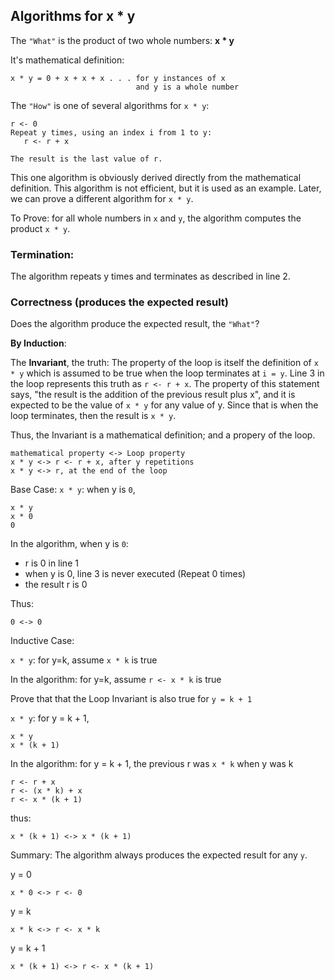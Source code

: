 ## Algorithms for x * y

The `"What"` is the product of two whole numbers:
**x * y**

It's mathematical definition:
```
x * y = 0 + x + x + x . . . for y instances of x 
                            and y is a whole number
```

The `"How"` is one of several algorithms for `x * y`:
```
r <- 0
Repeat y times, using an index i from 1 to y:
   r <- r + x

The result is the last value of r.
```

This one algorithm is obviously derived directly from the mathematical definition.  This algorithm is not efficient, but it is used as an example.  Later, we can prove a different algorithm for `x * y`.

To Prove: for all whole numbers in `x` and `y`, the algorithm computes the product `x * y`.
### Termination:
The algorithm repeats y times and terminates as described in line 2.

### Correctness (produces the expected result)

Does the algorithm produce the expected result, the `"What"`?

**By Induction**:

The **Invariant**, the truth: The property of the loop is itself the definition of `x * y` which is assumed to be true when the loop terminates at `i = y`.  Line 3 in the loop represents this truth as `r <- r + x`.  The property of this statement says, "the result is the addition of the previous result plus x", and it is expected to be the value of `x * y` for any value of y.  Since that is when the loop terminates, then the result is `x * y`.

Thus, the Invariant is a mathematical definition; and a propery of the loop.
``` 
mathematical property <-> Loop property
x * y <-> r <- r + x, after y repetitions
x * y <-> r, at the end of the loop
```

Base Case:
`x * y`: when y is `0`, 
```
x * y
x * 0
0
```

In the algorithm, when y is `0`:

* r is 0 in line 1
* when y is 0, line 3 is never executed (Repeat 0 times)
* the result r is 0

Thus:
```
0 <-> 0
```

Inductive Case: 

`x * y`: for y=k, 
assume `x * k` is true

In the algorithm: for y=k, 
assume `r <- x * k` is true

Prove that that the Loop Invariant is also true for `y = k + 1`

`x * y`: for y = k + 1,

```
x * y
x * (k + 1)
```

In the algorithm: for y = k + 1, 
the previous r was `x * k` when y was k
```
r <- r + x
r <- (x * k) + x
r <- x * (k + 1)
```

thus:
```
x * (k + 1) <-> x * (k + 1)
```

Summary:
The algorithm always produces the expected result for any `y`.

y = 0
```
x * 0 <-> r <- 0
```

y = k
```
x * k <-> r <- x * k
```

y = k + 1
```
x * (k + 1) <-> r <- x * (k + 1)
```